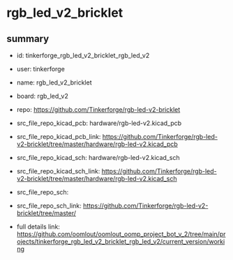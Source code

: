 # rgb_led_v2_bricklet
 
## summary 
* id: tinkerforge_rgb_led_v2_bricklet_rgb_led_v2
* user: tinkerforge
* name: rgb_led_v2_bricklet
* board: rgb_led_v2
* repo: https://github.com/Tinkerforge/rgb-led-v2-bricklet
* src_file_repo_kicad_pcb: hardware/rgb-led-v2.kicad_pcb
* src_file_repo_kicad_pcb_link: https://github.com/Tinkerforge/rgb-led-v2-bricklet/tree/master/hardware/rgb-led-v2.kicad_pcb
* src_file_repo_kicad_sch: hardware/rgb-led-v2.kicad_sch
* src_file_repo_kicad_sch_link: https://github.com/Tinkerforge/rgb-led-v2-bricklet/tree/master/hardware/rgb-led-v2.kicad_sch

* src_file_repo_sch: 
* src_file_repo_sch_link: https://github.com/Tinkerforge/rgb-led-v2-bricklet/tree/master/
* full details link: https://github.com/oomlout/oomlout_oomp_project_bot_v_2/tree/main/projects/tinkerforge_rgb_led_v2_bricklet_rgb_led_v2/current_version/working  








